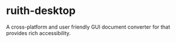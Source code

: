 # ruith-desktop
A cross-platform and user friendly GUI document converter for that provides rich accessibility.
